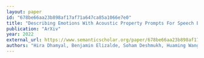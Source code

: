 ```yaml
---
layout: paper
id: "678be66aa23b898af17af71a647ca85a1066e7e0"
title: "Describing Emotions With Acoustic Property Prompts For Speech Emotion Recognition"
publication: "ArXiv"
year: 2022
external_url: https://www.semanticscholar.org/paper/678be66aa23b898af17af71a647ca85a1066e7e0
authors: "Hira Dhamyal, Benjamin Elizalde, Soham Deshmukh, Huaming Wang, B. Raj, Rita Singh"
---
```

